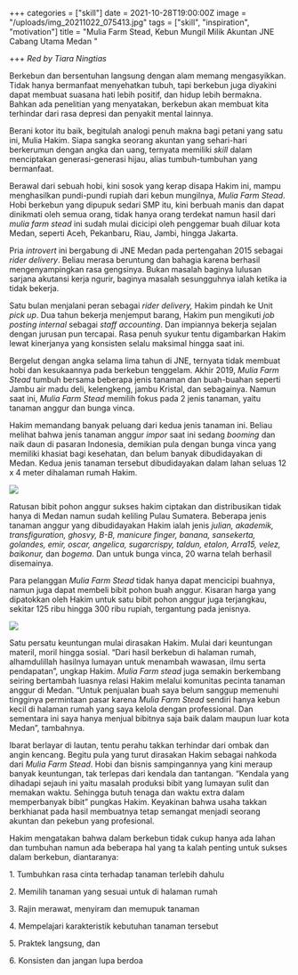 +++
categories = ["skill"]
date = 2021-10-28T19:00:00Z
image = "/uploads/img_20211022_075413.jpg"
tags = ["skill", "inspiration", "motivation"]
title = "Mulia Farm Stead, Kebun Mungil Milik Akuntan JNE Cabang Utama Medan "

+++
_Red by Tiara Ningtias_ 

Berkebun dan bersentuhan langsung dengan alam memang mengasyikkan. Tidak hanya bermanfaat menyehatkan tubuh, tapi berkebun juga diyakini dapat membuat suasana hati lebih positif, dan hidup lebih bermakna. Bahkan ada penelitian yang menyatakan, berkebun akan membuat kita terhindar dari rasa depresi dan penyakit mental lainnya.

Berani kotor itu baik, begitulah analogi penuh makna bagi petani yang satu ini, Mulia Hakim. Siapa sangka seorang akuntan yang sehari-hari berkerumun dengan angka dan uang, ternyata memiliki _skill_ dalam menciptakan generasi-generasi hijau, alias tumbuh-tumbuhan yang bermanfaat.

Berawal dari sebuah hobi, kini sosok yang kerap disapa Hakim ini, mampu menghasilkan pundi-pundi rupiah dari kebun mungilnya, _Mulia Farm Stead_. Hobi berkebun yang dipupuk sedari SMP itu, kini berbuah manis dan dapat dinikmati oleh semua orang, tidak hanya orang terdekat namun hasil dari _mulia farm stead_ ini sudah mulai dicicipi oleh penggemar buah diluar kota Medan, seperti Aceh, Pekanbaru, Riau, Jambi, hingga Jakarta.

Pria _introvert_ ini bergabung di JNE Medan pada pertengahan 2015 sebagai _rider delivery_. Beliau merasa beruntung dan bahagia karena berhasil mengenyampingkan rasa gengsinya. Bukan masalah baginya lulusan sarjana akutansi kerja ngurir, baginya masalah sesungguhnya ialah ketika ia tidak bekerja.

Satu bulan menjalani peran sebagai _rider delivery,_ Hakim pindah ke Unit _pick up_. Dua tahun bekerja menjemput barang, Hakim pun mengikuti _job posting internal_ sebagai _staff accounting_. Dan impiannya bekerja sejalan dengan jurusan pun tercapai. Rasa penuh syukur tentu digambarkan Hakim lewat kinerjanya yang konsisten selalu maksimal hingga saat ini.

Bergelut dengan angka selama lima tahun di JNE, ternyata tidak membuat hobi dan kesukaannya pada berkebun tenggelam. Akhir 2019, _Mulia Farm Stead_ tumbuh bersama beberapa jenis tanaman dan buah-buahan seperti Jambu air madu deli, kelengkeng, jambu Kristal, dan sebagainya. Namun saat ini, _Mulia Farm_ _Stead_ memilih fokus pada 2 jenis tanaman, yaitu tanaman anggur dan bunga vinca.

Hakim memandang banyak peluang dari kedua jenis tanaman ini. Beliau melihat bahwa jenis tanaman anggur _impor_ saat ini sedang _booming_ dan naik daun di pasaran Indonesia, demikian pula dengan bunga vinca yang memiliki khasiat bagi kesehatan, dan belum banyak dibudidayakan di Medan. Kedua jenis tanaman tersebut dibudidayakan dalam lahan seluas 12 x 4 meter dihalaman rumah Hakim.

![](/uploads/img_20211022_074739.jpg)

Ratusan bibit pohon anggur sukses hakim ciptakan dan distribusikan tidak hanya di Medan namun sudah keliling Pulau Sumatera. Beberapa jenis tanaman anggur yang dibudidayakan Hakim ialah jenis _julian, akademik, transfiguration, ghosvy, B-B, manicure finger, banana, sansekerta, golandes, emir, oscar, angelica, sugarcrispy, taldun, etalon, Arra15, velez, baikonur,_ dan _bogema_. Dan untuk bunga vinca, 20 warna telah berhasil disemainya.

Para pelanggan _Mulia Farm Stead_ tidak hanya dapat mencicipi buahnya, namun juga dapat membeli bibit pohon buah anggur. Kisaran harga yang dipatokkan oleh Hakim untuk satu bibit pohon anggur juga terjangkau, sekitar 125 ribu hingga 300 ribu rupiah, tergantung pada jenisnya.

![](/uploads/whatsapp-image-2021-10-26-at-11-46-43.jpeg)

Satu persatu keuntungan mulai dirasakan Hakim. Mulai dari keuntungan materil, moril hingga sosial. “Dari hasil berkebun di halaman rumah, alhamdulillah hasilnya lumayan untuk menambah wawasan, ilmu serta pendapatan”, ungkap Hakim. _Mulia Farm stead_ juga semakin berkembang seiring bertambah luasnya relasi Hakim melalui komunitas pecinta tanaman anggur di Medan. “Untuk penjualan buah saya belum sanggup memenuhi tingginya permintaan pasar karena _Mulia Farm Stead_ sendiri hanya kebun kecil di halaman rumah yang saya kelola dengan professional. Dan sementara ini saya hanya menjual bibitnya saja baik dalam maupun luar kota Medan”, tambahnya.

Ibarat berlayar di lautan, tentu perahu takkan terhindar dari ombak dan angin kencang. Begitu pula yang turut dirasakan Hakim sebagai nahkoda dari _Mulia Farm Stead_. Hobi dan bisnis sampingannya yang kini meraup banyak keuntungan, tak terlepas dari kendala dan tantangan. “Kendala yang dihadapi sejauh ini yaitu masalah produksi bibit yang lumayan sulit dan memakan waktu. Sehingga butuh tenaga dan waktu extra dalam memperbanyak bibit” pungkas Hakim. Keyakinan bahwa usaha takkan berkhianat pada hasil membuatnya tetap semangat menjadi seorang akuntan dan pekebun yang profesional.

Hakim mengatakan bahwa dalam berkebun tidak cukup hanya ada lahan dan tumbuhan namun ada beberapa hal yang ta kalah penting untuk sukses dalam berkebun, diantaranya:

1\. Tumbuhkan rasa cinta terhadap tanaman terlebih dahulu

2\. Memilih tanaman yang sesuai untuk di halaman rumah

3\. Rajin merawat, menyiram dan memupuk tanaman

4\. Mempelajari karakteristik kebutuhan tanaman tersebut

5\. Praktek langsung, dan

6\. Konsisten dan jangan lupa berdoa